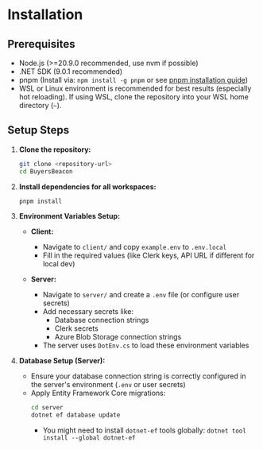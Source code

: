 # Installation

## Prerequisites

* Node.js (>=20.9.0 recommended, use nvm if possible)
* .NET SDK (9.0.1 recommended)
* pnpm (Install via: `npm install -g pnpm` or see [pnpm installation guide](https://pnpm.io/installation))
* WSL or Linux environment is recommended for best results (especially hot reloading). If using WSL, clone the repository into your WSL home directory (`~`).

## Setup Steps

1. **Clone the repository:**
   ```bash
   git clone <repository-url>
   cd BuyersBeacon
   ```

2. **Install dependencies for all workspaces:**
   ```bash
   pnpm install
   ```

3. **Environment Variables Setup:**
   * **Client:**
     * Navigate to `client/` and copy `example.env` to `.env.local`
     * Fill in the required values (like Clerk keys, API URL if different for local dev)
   
   * **Server:**
     * Navigate to `server/` and create a `.env` file (or configure user secrets)
     * Add necessary secrets like:
       * Database connection strings
       * Clerk secrets
       * Azure Blob Storage connection strings
     * The server uses `DotEnv.cs` to load these environment variables

4. **Database Setup (Server):**
   * Ensure your database connection string is correctly configured in the server's environment (`.env` or user secrets)
   * Apply Entity Framework Core migrations:
     ```bash
     cd server
     dotnet ef database update
     ```
     * You might need to install `dotnet-ef` tools globally: `dotnet tool install --global dotnet-ef`